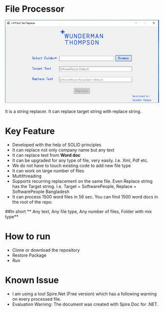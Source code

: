 # File Processor
![FileProcessor Firstlook](/FirstLook.png)

It is a string replacer. It can replace target string with replace string. 

# Key Feature
* Developed with the help of SOLID principles
* It can replace not only company name but any text
* It can replace text from **Word doc**
* It can be upgraded for any type of file, very easily. I.e. Xml, Pdf etc.
* We do not have to touch existing code to add new file type
* It can work on large number of files
* Multithreading
* Supports recurring replacement on the same file. Even Replace string has the Target string. I.e. Target = SoftwarePeople, Replace = SoftwarePeople Bangladesh
* It can process 1500 word files in 56 sec. You can find 1500 word docs in the root of the repo.

##In short
** Any text, Any file type, Any number of files, Folder with mix type**

# How to run
* Clone or download the repository
* Restore Package
* Run

# Known Issue
* I am using a tool Spire.Net (Free version) which has a following warning on every processed file.
* Evaluation Warning: The document was created with Spire.Doc for .NET.
